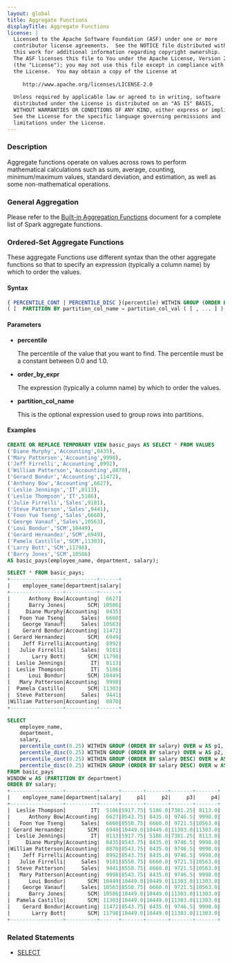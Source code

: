 ```yaml
---
layout: global
title: Aggregate Functions
displayTitle: Aggregate Functions
license: |
  Licensed to the Apache Software Foundation (ASF) under one or more
  contributor license agreements.  See the NOTICE file distributed with
  this work for additional information regarding copyright ownership.
  The ASF licenses this file to You under the Apache License, Version 2.0
  (the "License"); you may not use this file except in compliance with
  the License.  You may obtain a copy of the License at
 
     http://www.apache.org/licenses/LICENSE-2.0
 
  Unless required by applicable law or agreed to in writing, software
  distributed under the License is distributed on an "AS IS" BASIS,
  WITHOUT WARRANTIES OR CONDITIONS OF ANY KIND, either express or implied.
  See the License for the specific language governing permissions and
  limitations under the License.
---
```


### Description

Aggregate functions operate on values across rows to perform mathematical calculations such as sum, average, counting, minimum/maximum values, standard deviation, and estimation, as well as some non-mathematical operations.

### General Aggregation

Please refer to the [Built-in Aggregation Functions](sql-ref-functions-builtin.html#aggregate-functions) document for a complete list of Spark aggregate functions.

### Ordered-Set Aggregate Functions

These aggregate Functions use different syntax than the other aggregate functions so that to specify an expression (typically a column name) by which to order the values.

#### Syntax

```sql
{ PERCENTILE_CONT | PERCENTILE_DISC }(percentile) WITHIN GROUP (ORDER BY order_by_expr) OVER
( [  PARTITION BY partition_col_name = partition_col_val ( [ , ... ] ) ])
```

#### Parameters

* **percentile**

    The percentile of the value that you want to find. The percentile must be a constant between 0.0 and 1.0.

* **order_by_expr**

    The expression (typically a column name) by which to order the values.

* **partition_col_name**

    This is the optional expression used to group rows into partitions.

#### Examples

```sql
CREATE OR REPLACE TEMPORARY VIEW basic_pays AS SELECT * FROM VALUES
('Diane Murphy','Accounting',8435),
('Mary Patterson','Accounting',9998),
('Jeff Firrelli','Accounting',8992),
('William Patterson','Accounting',8870),
('Gerard Bondur','Accounting',11472),
('Anthony Bow','Accounting',6627),
('Leslie Jennings','IT',8113),
('Leslie Thompson','IT',5186),
('Julie Firrelli','Sales',9181),
('Steve Patterson','Sales',9441),
('Foon Yue Tseng','Sales',6660),
('George Vanauf','Sales',10563),
('Loui Bondur','SCM',10449),
('Gerard Hernandez','SCM',6949),
('Pamela Castillo','SCM',11303),
('Larry Bott','SCM',11798),
('Barry Jones','SCM',10586)
AS basic_pays(employee_name, department, salary);

SELECT * FROM basic_pays;
+-----------------+----------+------+
|    employee_name|department|salary|
+-----------------+----------+------+
|      Anthony Bow|Accounting|	6627|
|      Barry Jones|       SCM| 10586|
|     Diane Murphy|Accounting|	8435|
|   Foon Yue Tseng|     Sales|	6660|
|    George Vanauf|     Sales| 10563|
|    Gerard Bondur|Accounting| 11472|
| Gerard Hernandez|       SCM|	6949|
|    Jeff Firrelli|Accounting|	8992|
|   Julie Firrelli|     Sales|	9181|
|       Larry Bott|       SCM| 11798|
|  Leslie Jennings|        IT|	8113|
|  Leslie Thompson|        IT|	5186|
|      Loui Bondur|       SCM| 10449|
|   Mary Patterson|Accounting|	9998|
|  Pamela Castillo|       SCM| 11303|
|  Steve Patterson|     Sales|	9441|
|William Patterson|Accounting|	8870|
+-----------------+----------+------+

SELECT
    employee_name,
    department,
    salary,
    percentile_cont(0.25) WITHIN GROUP (ORDER BY salary) OVER w AS p1,
    percentile_disc(0.25) WITHIN GROUP (ORDER BY salary) OVER w AS p2,
    percentile_cont(0.25) WITHIN GROUP (ORDER BY salary DESC) OVER w AS p3,
    percentile_disc(0.25) WITHIN GROUP (ORDER BY salary DESC) OVER w AS p4
FROM basic_pays
WINDOW w AS (PARTITION BY department)
ORDER BY salary;
+-----------------+----------+------+-------+-------+-------+-------+
|    employee_name|department|salary|     p1|     p2|     p3|     p4|
+-----------------+----------+------+-------+-------+-------+-------+
|  Leslie Thompson|        IT|  5186|5917.75| 5186.0|7381.25| 8113.0|
|      Anthony Bow|Accounting|  6627|8543.75| 8435.0| 9746.5| 9998.0|
|   Foon Yue Tseng|     Sales|	6660|8550.75| 6660.0| 9721.5|10563.0|
| Gerard Hernandez|       SCM|	6949|10449.0|10449.0|11303.0|11303.0|
|  Leslie Jennings|        IT|	8113|5917.75| 5186.0|7381.25| 8113.0|
|     Diane Murphy|Accounting|	8435|8543.75| 8435.0| 9746.5| 9998.0|
|William Patterson|Accounting|	8870|8543.75| 8435.0| 9746.5| 9998.0|
|    Jeff Firrelli|Accounting|	8992|8543.75| 8435.0| 9746.5| 9998.0|
|   Julie Firrelli|     Sales|	9181|8550.75| 6660.0| 9721.5|10563.0|
|  Steve Patterson|     Sales|	9441|8550.75| 6660.0| 9721.5|10563.0|
|   Mary Patterson|Accounting|	9998|8543.75| 8435.0| 9746.5| 9998.0|
|      Loui Bondur|       SCM| 10449|10449.0|10449.0|11303.0|11303.0|
|    George Vanauf|     Sales| 10563|8550.75| 6660.0| 9721.5|10563.0|
|      Barry Jones|       SCM| 10586|10449.0|10449.0|11303.0|11303.0|
|  Pamela Castillo|       SCM| 11303|10449.0|10449.0|11303.0|11303.0|
|    Gerard Bondur|Accounting| 11472|8543.75| 8435.0| 9746.5| 9998.0|
|       Larry Bott|    	  SCM| 11798|10449.0|10449.0|11303.0|11303.0|
+-----------------+----------+------+-------+-------+-------+-------+
```

### Related Statements

* [SELECT](sql-ref-syntax-qry-select.html)
